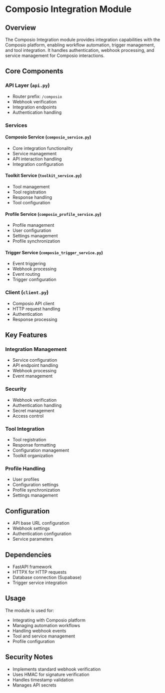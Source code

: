 # Composio Integration Module

## Overview
The Composio Integration module provides integration capabilities with the Composio platform, enabling workflow automation, trigger management, and tool integration. It handles authentication, webhook processing, and service management for Composio interactions.

## Core Components

### API Layer (`api.py`)
- Router prefix: `/composio`
- Webhook verification
- Integration endpoints
- Authentication handling

### Services

#### Composio Service (`composio_service.py`)
- Core integration functionality
- Service management
- API interaction handling
- Integration configuration

#### Toolkit Service (`toolkit_service.py`)
- Tool management
- Tool registration
- Response handling
- Tool configuration

#### Profile Service (`composio_profile_service.py`)
- Profile management
- User configuration
- Settings management
- Profile synchronization

#### Trigger Service (`composio_trigger_service.py`)
- Event triggering
- Webhook processing
- Event routing
- Trigger configuration

### Client (`client.py`)
- Composio API client
- HTTP request handling
- Authentication
- Response processing

## Key Features

### Integration Management
- Service configuration
- API endpoint handling
- Webhook processing
- Event management

### Security
- Webhook verification
- Authentication handling
- Secret management
- Access control

### Tool Integration
- Tool registration
- Response formatting
- Configuration management
- Toolkit organization

### Profile Handling
- User profiles
- Configuration settings
- Profile synchronization
- Settings management

## Configuration
- API base URL configuration
- Webhook settings
- Authentication configuration
- Service parameters

## Dependencies
- FastAPI framework
- HTTPX for HTTP requests
- Database connection (Supabase)
- Trigger service integration

## Usage
The module is used for:
- Integrating with Composio platform
- Managing automation workflows
- Handling webhook events
- Tool and service management
- Profile configuration

## Security Notes
- Implements standard webhook verification
- Uses HMAC for signature verification
- Handles timestamp validation
- Manages API secrets
